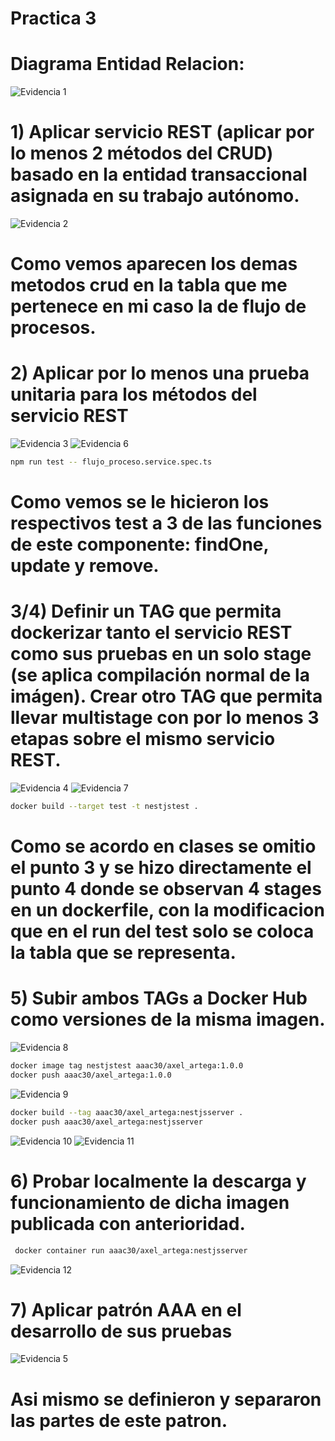 # Practica 3
# Diagrama Entidad Relacion:
![Evidencia 1](<./evidencias/1.jpg>)
# 1) Aplicar servicio REST (aplicar por lo menos 2 métodos del CRUD) basado en la entidad transaccional asignada en su trabajo autónomo.

![Evidencia 2](<./evidencias/2.png>)
# Como vemos aparecen los demas metodos crud en la tabla que me pertenece en mi caso la de flujo de procesos.
# 2) Aplicar por lo menos una prueba unitaria para los métodos del servicio REST
![Evidencia 3](<./evidencias/3.png>)
![Evidencia 6](<./evidencias/6.png>)
```bash
npm run test -- flujo_proceso.service.spec.ts
```
# Como vemos se le hicieron los respectivos test a 3 de las funciones de este componente: findOne, update y remove.
# 3/4) Definir un TAG que permita dockerizar tanto el servicio REST como sus pruebas en un solo stage (se aplica compilación normal de la imágen). Crear otro TAG que permita llevar multistage con por lo menos 3 etapas sobre el mismo servicio REST.
![Evidencia 4](<./evidencias/4.png>)
![Evidencia 7](<./evidencias/7.png>)
```bash
docker build --target test -t nestjstest .
```
# Como se acordo en clases se omitio el punto 3 y se hizo directamente el punto 4 donde se observan 4 stages en un dockerfile, con la modificacion que en el run del test solo se coloca la tabla que se representa.
# 5) Subir ambos TAGs a Docker Hub como versiones de la misma imagen.
![Evidencia 8](<./evidencias/8.png>)
```bash
docker image tag nestjstest aaac30/axel_artega:1.0.0 
docker push aaac30/axel_artega:1.0.0
```
![Evidencia 9](<./evidencias/9.png>)
```bash
docker build --tag aaac30/axel_artega:nestjsserver .
docker push aaac30/axel_artega:nestjsserver
```
![Evidencia 10](<./evidencias/10.png>)
![Evidencia 11](<./evidencias/11.png>)
# 6)  Probar localmente la descarga y funcionamiento de dicha imagen publicada con anterioridad.
```bash
 docker container run aaac30/axel_artega:nestjsserver
```
![Evidencia 12](<./evidencias/12.png>)
# 7) Aplicar patrón AAA en el desarrollo de sus pruebas
![Evidencia 5](<./evidencias/5.png>)
# Asi mismo se definieron y separaron las partes de este patron.
